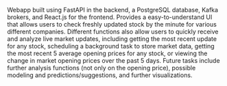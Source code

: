 Webapp built using FastAPI in the backend, a PostgreSQL database, Kafka brokers, and React.js for the frontend. Provides a easy-to-understand UI that allows users to check freshly updated stock by the minute for various different companies. Different functions also allow users to quickly receive and analyze live market updates, including getting the most recent update for any stock, scheduling a background task to store market data, getting the most recent 5 average opening prices for any stock, or viewing the change in market opening prices over the past 5 days. Future tasks include further analysis functions (not only on the opening price), possible modeling and predictions/suggestions, and further visualizations.
